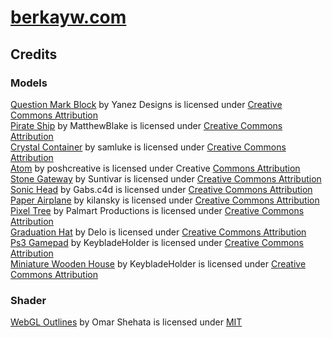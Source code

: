 # [berkayw.com](https://berkayw.com)
## Credits
### Models
[Question Mark Block](https://skfb.ly/6zQJy) by Yanez Designs is licensed under [Creative Commons Attribution](http://creativecommons.org/licenses/by/4.0/)<br>
[Pirate Ship](https://skfb.ly/prT7V) by MatthewBlake is licensed under [Creative Commons Attribution](http://creativecommons.org/licenses/by/4.0/)<br>
[Crystal Container](https://skfb.ly/op7CX) by samluke is licensed under [Creative Commons Attribution](http://creativecommons.org/licenses/by/4.0/)<br>
[Atom](https://skfb.ly/ou7IZ) by poshcreative is licensed under Creative [Commons Attribution](http://creativecommons.org/licenses/by/4.0/)<br>
[Stone Gateway](https://skfb.ly/6XoC6) by Suntivar is licensed under [Creative Commons Attribution](http://creativecommons.org/licenses/by/4.0/)<br>
[Sonic Head](https://skfb.ly/6sTPF) by Gabs.c4d is licensed under [Creative Commons Attribution](http://creativecommons.org/licenses/by/4.0/)<br>
[Paper Airplane](https://skfb.ly/6UWSv) by kilansky is licensed under [Creative Commons Attribution](http://creativecommons.org/licenses/by/4.0/)<br>
[Pixel Tree](https://skfb.ly/oPAzQ) by Palmart Productions is licensed under [Creative Commons Attribution](http://creativecommons.org/licenses/by/4.0/)<br>
[Graduation Hat](https://skfb.ly/oEMQP) by Delo is licensed under [Creative Commons Attribution](http://creativecommons.org/licenses/by/4.0/)<br>
[Ps3 Gamepad](https://skfb.ly/UGoP) by KeybladeHolder is licensed under [Creative Commons Attribution](http://creativecommons.org/licenses/by/4.0/)<br>
[Miniature Wooden House](https://skfb.ly/otKUG) by KeybladeHolder is licensed under [Creative Commons Attribution](http://creativecommons.org/licenses/by/4.0/)<br>


### Shader
[WebGL Outlines](https://github.com/OmarShehata/webgl-outlines) by Omar Shehata is licensed under [MIT](https://opensource.org/license/mit/)<br>


